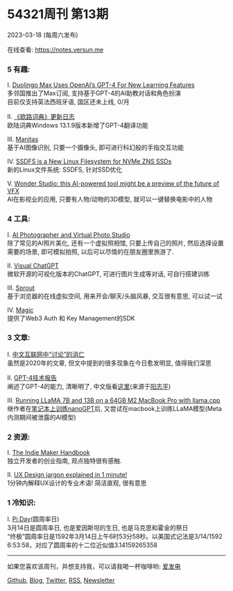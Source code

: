 # 54321周刊 第13期
2023-03-18 (每周六发布)

在线查看: https://notes.versun.me

### 5 有趣:
I. [Duolingo Max Uses OpenAI’s GPT-4 For New Learning Features](https://blog.duolingo.com/duolingo-max/)\
	多邻国推出了Max订阅, 支持基于GPT-4的AI助教对话和角色扮演\
	目前仅支持英法西班牙语, 国区还未上线, 0/月

II. [《欧路词典》更新日志](https://www.eudic.net/v4/en/app/history?appkey=eusoft_eudic_en)\
	欧陆词典Windows 13.1.9版本新增了GPT-4翻译功能

III. [Manitas](https://github.com/nacmartin/manitas)\
	基于AI图像识别, 只要一个摄像头, 即可进行科幻般的手指交互功能

IV. [SSDFS is a New Linux Filesystem for NVMe ZNS SSDs](https://news.itsfoss.com/ssdfs-linux-nvme/)\
	新的Linux文件系统: SSDFS, 针对SSD优化

V. [Wonder Studio: this AI-powered tool might be a preview of the future of VFX](https://3dvf.com/en/wonder-studio-this-ai-powered-tool-might-be-a-preview-of-the-future-of-vfx/)\
	AI在影视业的应用, 只要有人物/动物的3D模型, 就可以一键替换电影中的人物

### 4 工具:
I. [AI Photographer and Virtual Photo Studio](https://photoai.io/)\
	除了常见的AI照片美化, 还有一个虚拟照相馆, 只要上传自己的照片, 然后选择设置需要的场景, 即可模拟拍照, 以后可以尽情的在朋友圈里旅游了.

II. [Visual ChatGPT](https://github.com/microsoft/visual-chatgpt)\
	微软开源的可视化版本的ChatGPT, 可进行图片生成等对话, 可自行搭建训练

III. [Sprout](https://sprout.place/)\
	基于浏览器的在线虚拟空间, 用来开会/聊天/头脑风暴, 交互很有意思, 可以试一试

IV. [Magic](https://magic.link/)\
	提供了Web3 Auth 和 Key Management的SDK

### 3 文章:
I. [中文互联网中“讨论”的消亡](https://www.gcores.com/articles/121924)\
	虽然是2020年的文章, 但文中提到的很多现象在今日愈发明显, 值得我们深思

II. [GPT-4技术报告](https://cdn.openai.com/papers/gpt-4.pdf)\
	阐述了GPT-4的能力, 清晰明了, 中文版看[这里](https://anrenmind.feishu.cn/file/U4bCbHRBao9bQVxp5oec39CRnsg)(来源于[阳志平](https://mp.weixin.qq.com/s/cTJtpWuxL45mhFbPxsmlAw))

III. [Running LLaMA 7B and 13B on a 64GB M2 MacBook Pro with llama.cpp](https://til.simonwillison.net/llms/llama-7b-m2)\
	继作者在[笔记本上训练nanoGPT](https://til.simonwillison.net/llms/training-nanogpt-on-my-blog)后, 又尝试在macbook上训练LLaMA模型(Meta内测期间被泄露的AI模型)

### 2 资源:
I. [The Indie Maker Handbook](https://readmake.com)\
	独立开发者的创业指南, 观点独特很有感触.

II. [UX Design jargon explained in 1 minute!](https://bear.academy/p/1min-ux)\
	1分钟内解释UX设计的专业术语! 简洁直观, 很有意思

### 1 冷知识:
I. [Pi Day](https://zh.wikipedia.org/wiki/%E5%9C%93%E5%91%A8%E7%8E%87%E6%97%A5)(圆周率日)\
	3月14日是圆周率日, 也是爱因斯坦的生日, 也是马克思和霍金的祭日\
	“终极”圆周率日是1592年3月14日上午6时53分58秒。以美国式记法是3/14/1592 6:53:58，对应了圆周率的十二位近似值3.14159265358

---

如果您喜欢该周刊，并想支持我，可以请我喝一杯咖啡哟: [爱发电](https://afdian.net/a/versun)

[Github](https://github.com/versun/54321-Weekly), [Blog](https://notes.versun.me), [Twitter](https://twitter.com/VersunPan), [RSS](https://54321.versun.me/feed), [Newsletter](https://54321.versun.me/)
